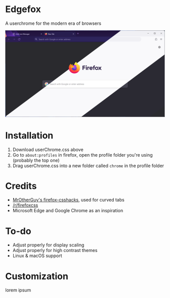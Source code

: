 # Edgefox
A userchrome for the modern era of browsers

![Promo image](promo-image.png)

# Installation
1. Download userChrome.css above
2. Go to `about:profiles` in firefox, open the profile folder you're using (probably the top one)
3. Drag userChrome.css into a new folder called `chrome` in the profile folder

# Credits
* [MrOtherGuy's firefox-csshacks](https://github.com/MrOtherGuy/firefox-csshacks), used for curved tabs
* [/r/firefoxcss](https://reddit.com/r/firefoxcss/)
* Microsoft Edge and Google Chrome as an inspiration

# To-do
* Adjust properly for display scaling
* Adjust properly for high contrast themes
* Linux & macOS support

# Customization
lorem ipsum
